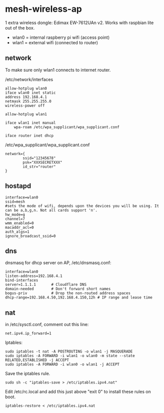 # mesh-wireless-ap

1 extra wireless dongle: Edimax EW-7612UAn v2. Works with raspbian lite out of the box.

- wlan0 = internal raspberry pi wifi (access point)
- wlan1 = external wifi (connected to router)

## network

To make sure only wlan1 connects to internet router.

/etc/network/interfaces

```
allow-hotplug wlan0
iface wlan0 inet static
address 192.168.4.1
netmask 255.255.255.0
wireless-power off

allow-hotplug wlan1

iface wlan1 inet manual                
    wpa-roam /etc/wpa_supplicant/wpa_supplicant.conf

iface router inet dhcp          
```

/etc/wpa_supplicant/wpa_supplicant.conf

```
network={
        ssid="12345678"
        psk="XXXSECRETXXX"
        id_str="router"
}
```

## hostapd

```
interface=wlan0
ssid=mesh
#sets the mode of wifi, depends upon the devices you will be using. It can be a,b,g,n. Not all cards support 'n'.                                                                                                 
hw_mode=g
channel=7
wmm_enabled=0
macaddr_acl=0
auth_algs=1
ignore_broadcast_ssid=0
```

## dns

dnsmasq for dhcp server on AP, /etc/dnsmasq.conf:

```
interface=wlan0
listen-address=192.168.4.1
bind-interfaces
server=1.1.1.1       # Cloudflare DNS
domain-needed        # Don't forward short names
bogus-priv           # Drop the non-routed address spaces
dhcp-range=192.168.4.50,192.168.4.150,12h # IP range and lease time
```

## nat

in /etc/sysctl.conf, comment out this line:

```
net.ipv4.ip_forward=1

```

Iptables:

```
sudo iptables -t nat -A POSTROUTING -o wlan1 -j MASQUERADE
sudo iptables -A FORWARD -i wlan1 -o wlan0 -m state --state RELATED,ESTABLISHED -j ACCEPT
sudo iptables -A FORWARD -i wlan0 -o wlan1 -j ACCEPT
```

Save the iptables rule.

```
sudo sh -c "iptables-save > /etc/iptables.ipv4.nat"
```

Edit /etc/rc.local and add this just above "exit 0" to install these rules on boot.

```
iptables-restore < /etc/iptables.ipv4.nat
```
